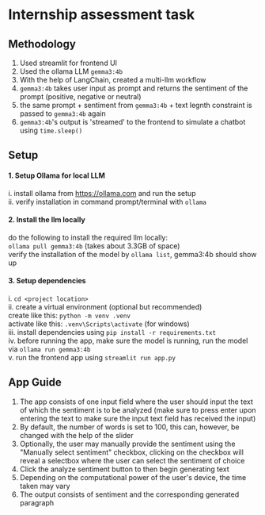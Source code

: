 # Internship assessment task

## Methodology
1. Used streamlit for frontend UI
2. Used the ollama LLM `gemma3:4b`
3. With the help of LangChain, created a multi-llm workflow
4. `gemma3:4b` takes user input as prompt and returns the sentiment of the prompt (positive, negative or neutral)
5. the same prompt + sentiment from `gemma3:4b` + text legnth constraint is passed to `gemma3:4b` again
6. `gemma3:4b`'s output is 'streamed' to the frontend to simulate a chatbot using `time.sleep()`

## Setup
#### 1. Setup Ollama for local LLM
i. install ollama from <https://ollama.com> and run the setup  
ii. verify installation in command prompt/terminal with `ollama`  
#### 2. Install the llm locally
do the following to install the required llm locally:  
`ollama pull gemma3:4b` (takes about 3.3GB of space)  
verify the installation of the model by `ollama list`, gemma3:4b should show up  
#### 3. Setup dependencies
i. `cd <project location>`  
ii. create a virtual environment (optional but recommended)  
create like this: `python -m venv .venv`  
activate like this: `.venv\Scripts\activate` (for windows)  
iii. install dependencies using `pip install -r requirements.txt`  
iv. before running the app, make sure the model is running, run the model via `ollama run gemma3:4b`  
v. run the frontend app using `streamlit run app.py`  

## App Guide
1. The app consists of one input field where the user should input the text of which the sentiment is to be analyzed (make sure to press enter upon entering the text to make sure the input text field has received the input)
2. By default, the number of words is set to 100, this can, however, be changed with the help of the slider
3. Optionally, the user may manually provide the sentiment using the "Manually select sentiment" checkbox, clicking on the checkbox will reveal a selectbox where the user can select the sentiment of choice
4. Click the analyze sentiment button to then begin generating text
5. Depending on the computational power of the user's device, the time taken may vary
6. The output consists of sentiment and the corresponding generated paragraph

